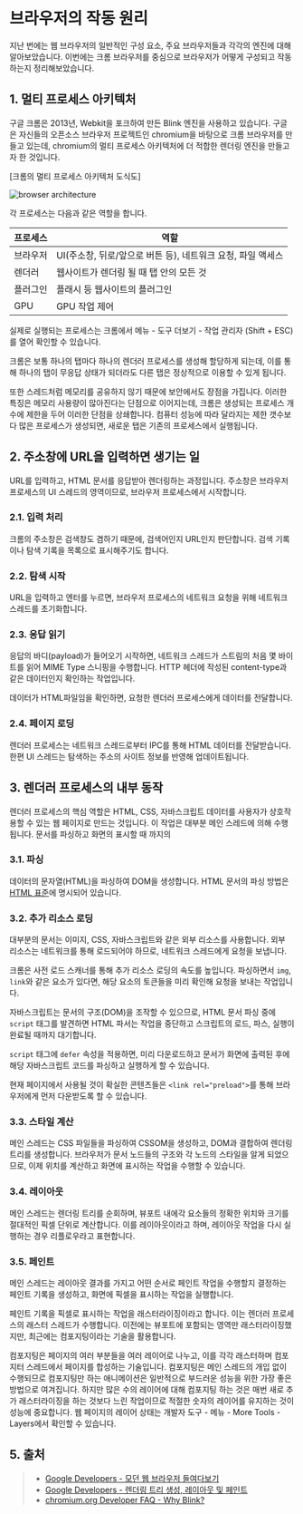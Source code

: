 # 브라우저의 작동 원리

지난 번에는 웹 브라우저의 일반적인 구성 요소, 주요 브라우저들과 각각의 엔진에 대해 알아보았습니다. 이번에는 크롬 브라우저를 중심으로 브라우저가 어떻게 구성되고 작동하는지 정리해보았습니다.

## 1. 멀티 프로세스 아키텍처

구글 크롬은 2013년, Webkit을 포크하여 만든 Blink 엔진을 사용하고 있습니다. 구글은 자신들의 오픈소스 브라우저 프로젝트인 chromium을 바탕으로 크롬 브라우저를 만들고 있는데, chromium의 멀티 프로세스 아키텍처에 더 적합한 렌더링 엔진을 만들고자 한 것입니다.

[크롬의 멀티 프로세스 아키텍처 도식도]

![browser architecture](https://developers.google.com/web/updates/images/inside-browser/part1/browser-arch2.png)

각 프로세스는 다음과 같은 역할을 합니다.

| 프로세스 | 역할                                                        |
| -------- | ----------------------------------------------------------- |
| 브라우저 | UI(주소창, 뒤로/앞으로 버튼 등), 네트워크 요청, 파일 액세스 |
| 렌더러   | 웹사이트가 렌더링 될 때 탭 안의 모든 것                     |
| 플러그인 | 플래시 등 웹사이트의 플러그인                               |
| GPU      | GPU 작업 제어                                               |

실제로 실행되는 프로세스는 크롬에서 메뉴 - 도구 더보기 - 작업 관리자 (Shift + ESC)를 열어 확인할 수 있습니다.

크롬은 보통 하나의 탭마다 하나의 렌더러 프로세스를 생성해 할당하게 되는데, 이를 통해 하나의 탭이 무응답 상태가 되더라도 다른 탭은 정상적으로 이용할 수 있게 됩니다. 

또한 스레드처럼 메모리를 공유하지 않기 때문에 보안에서도 장점을 가집니다. 이러한 특징은 메모리 사용량이 많아진다는 단점으로 이어지는데, 크롬은 생성되는 프로세스 개수에 제한을 두어 이러한 단점을 상쇄합니다. 컴퓨터 성능에 따라 달라지는 제한 갯수보다 많은 프로세스가 생성되면, 새로운 탭은 기존의 프로세스에서 실행됩니다.



## 2. 주소창에 URL을 입력하면 생기는 일

URL를 입력하고, HTML 문서를 응답받아 렌더링하는 과정입니다. 주소창은 브라우저 프로세스의 UI 스레드의 영역이므로, 브라우저 프로세스에서 시작합니다. 

### 2.1. 입력 처리

크롬의 주소창은 검색창도 겸하기 때문에, 검색어인지 URL인지 판단합니다. 검색 기록이나 탐색 기록을 목록으로 표시해주기도 합니다.

### 2.2. 탐색 시작

URL을 입력하고 엔터를 누르면, 브라우저 프로세스의 네트워크 요청을 위해 네트워크 스레드를 초기화합니다. 

### 2.3. 응답 읽기

응답의 바디(payload)가 들어오기 시작하면, 네트워크 스레드가 스트림의 처음 몇 바이트를 읽어 MIME Type 스니핑을 수행합니다. HTTP 헤더에 작성된 content-type과 같은 데이터인지 확인하는 작업입니다.

데이터가 HTML파일임을 확인하면, 요청한 렌더러 프로세스에게 데이터를 전달합니다. 

### 2.4. 페이지 로딩

렌더러 프로세스는 네트워크 스레드로부터 IPC를 통해 HTML 데이터를 전달받습니다. 한편 UI 스레드는 탐색하는 주소의 사이트 정보를 반영해 업데이트됩니다.

## 3. 렌더러 프로세스의 내부 동작

렌더러 프로세스의 핵심 역할은 HTML, CSS, 자바스크립트 데이터를 사용자가 상호작용할 수 있는 웹 페이지로 만드는 것입니다. 이 작업은 대부분 메인 스레드에 의해 수행됩니다. 문서를 파싱하고 화면의 표시할 때 까지의 

### 3.1. 파싱

데이터의 문자열(HTML)을 파싱하여 DOM을 생성합니다. HTML 문서의 파싱 방법은 [HTML 표준](https://html.spec.whatwg.org/)에 명시되어 있습니다. 

### 3.2. 추가 리소스 로딩

대부분의 문서는 이미지, CSS, 자바스크립트와 같은 외부 리소스를 사용합니다. 외부 리소스는 네트워크를 통해 로드되어야 하므로, 네트워크 스레드에게 요청을 보냅니다.

크롬은 사전 로드 스캐너를 통해 추가 리소스 로딩의 속도를 높입니다. 파싱하면서 `img`, `link`와 같은 요소가 있다면, 해당 요소의 토큰들을 미리 확인해 요청을 보내는 작업입니다.

자바스크립트는 문서의 구조(DOM)을 조작할 수 있으므로, HTML 문서 파싱 중에 `script` 태그를 발견하면 HTML 파서는 작업을 중단하고 스크립트의 로드, 파스, 실행이 완료될 때까지 대기합니다.

`script` 태그에 `defer` 속성을 적용하면, 미리 다운로드하고 문서가 화면에 출력된 후에 해당 자바스크립트 코드를 파싱하고 실행하게 할 수 있습니다. 

현재 페이지에서 사용될 것이 확실한 콘텐츠들은 `<link rel="preload">`를 통해 브라우저에게 먼저 다운받도록 할 수 있습니다.

### 3.3. 스타일 계산

메인 스레드는 CSS 파일들을 파싱하여 CSSOM을 생성하고, DOM과 결합하여 렌더링 트리를 생성합니다. 브라우저가 문서 노드들의 구조와 각 노드의 스타일을 알게 되었으므로, 이제 위치를 계산하고 화면에 표시하는 작업을 수행할 수 있습니다.

### 3.4. 레이아웃

메인 스레드는 렌더링 트리를 순회하며, 뷰포트 내에각 요소들의 정확한 위치와 크기를 절대적인 픽셀 단위로 계산합니다. 이를 레이아웃이라고 하며, 레이아웃 작업을 다시 실행하는 경우 리플로우라고 표현합니다. 

### 3.5. 페인트

메인 스레드는 레이아웃 결과를 가지고 어떤 순서로 페인트 작업을 수행할지 결정하는 페인트 기록을 생성하고, 화면에 픽셀을 표시하는 작업을 실행합니다. 

페인트 기록을 픽셀로 표시하는 작업을 래스터라이징이라고 합니다. 이는 렌더러 프로세스의 래스터 스레드가 수행합니다. 이전에는 뷰포트에 포함되는 영역만 래스터라이징했지만, 최근에는 컴포지팅이라는 기술을 활용합니다.

컴포지팅은 페이지의 여러 부분들을 여러 레이어로 나누고, 이를 각각 래스터하며 컴포지터 스레드에서 페이지를 합성하는 기술입니다. 컴포지팅은 메인 스레드의 개입 없이 수행되므로 컴포지팅만 하는 애니메이션은 일반적으로 부드러운 성능을 위한 가장 좋은 방법으로 여겨집니다. 하지만 많은 수의 레이어에 대해 컴포지팅 하는 것은 매번 새로 추가 래스터라이징을 하는 것보다 느린 작업이므로 적절한 숫자의 레이어를 유지하는 것이 성능에 중요합니다. 웹 페이지의 레이어 상태는 개발자 도구 - 메뉴 - More Tools - Layers에서 확인할 수 있습니다.



## 5. 출처

>- [Google Developers - 모던 웹 브라우저 들여다보기](https://developers.google.com/web/updates/2018/09/inside-browser-part1)
>- [Google Developers - 렌더링 트리 생성, 레이아웃 및 페인트](https://developers.google.com/web/fundamentals/performance/critical-rendering-path/render-tree-construction?hl=ko)
>- [chromium.org Developer FAQ - Why Blink?](http://www.chromium.org/blink/developer-faq)